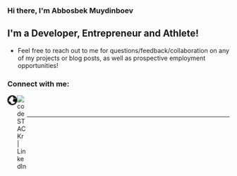 ### Hi there, I'm Abbosbek Muydinboev 


## I'm a Developer, Entrepreneur and Athlete!

- Feel free to reach out to me for questions/feedback/collaboration on any of my projects or blog posts, as well as prospective employment opportunities!

### Connect with me:

[<img align="left" alt="codeSTACKr.com" width="22px" src="https://raw.githubusercontent.com/iconic/open-iconic/master/svg/globe.svg" />][website]
[<img align="left" alt="codeSTACKr | LinkedIn" width="22px" src="https://cdn.jsdelivr.net/npm/simple-icons@v3/icons/linkedin.svg" />][linkedin]


<br />
<br />

---


[website]: https://b-portifolio.web.app/
[linkedin]: https://www.linkedin.com/in/abbosbek-muydinboev-7785b11b2/
[medium]: https://medium.com/@muydinboevabbosbek
